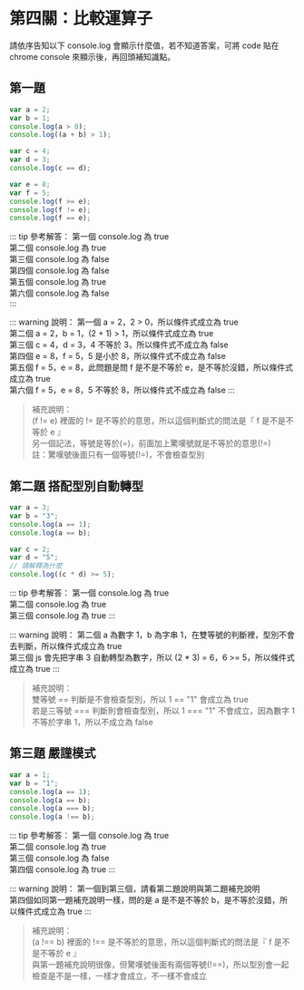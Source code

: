 # 第四關：比較運算子

請依序告知以下 console.log 會顯示什麼值，若不知道答案，可將 code 貼在 chrome console 來顯示後，再回頭補知識點。

## 第一題
``` js
var a = 2;
var b = 1;
console.log(a > 0); 
console.log((a + b) > 1);

var c = 4;
var d = 3;
console.log(c == d);

var e = 8;
var f = 5;
console.log(f >= e);
console.log(f != e);
console.log(f == e);
```

::: tip 參考解答：
第一個 console.log 為 true<br />
第二個 console.log 為 true<br />
第三個 console.log 為 false<br />
第四個 console.log 為 false<br />
第五個 console.log 為 true<br />
第六個 console.log 為 false<br />
:::

::: warning 說明：
第一個 a = 2，2 > 0，所以條件式成立為 true<br />
第二個 a = 2，b = 1，(2 + 1) > 1，所以條件式成立為 true<br />
第三個 c = 4，d = 3，4 不等於 3，所以條件式不成立為 false<br />
第四個 e = 8，f = 5，5 是小於 8，所以條件式不成立為 false<br />
第五個 f = 5，e = 8，此問題是問 f 是不是不等於 e，是不等於沒錯，所以條件式成立為 true<br />
第六個 f = 5，e = 8，5 不等於 8，所以條件式不成立為 false
:::

> 補充說明：<br />
> (f != e) 裡面的 != 是不等於的意思，所以這個判斷式的問法是『 f 是不是不等於 e 』<br />
> 另一個記法，等號是等於(=)，前面加上驚嘆號就是不等於的意思(!=)<br />
> 註：驚嘆號後面只有一個等號(!=)，不會檢查型別

## 第二題 搭配型別自動轉型

``` js
var a = 3; 
var b = "3";
console.log(a == 1);
console.log(a == b);

var c = 2;
var d = "5";
// 請解釋為什麼
console.log((c * d) >= 5);
```

::: tip 參考解答：
第一個 console.log 為 true<br />
第二個 console.log 為 true<br />
第三個 console.log 為 true
:::

::: warning 說明：
第二個 a 為數字 1，b 為字串 1，在雙等號的判斷裡，型別不會去判斷，所以條件式成立為 true<br />
第三個 js 會先把字串 3 自動轉型為數字，所以 (2 * 3) = 6，6 >= 5，所以條件式成立為 true
:::

> 補充說明：<br />
> 雙等號 == 判斷是不會檢查型別，所以 1 == "1" 會成立為 true<br />
> 若是三等號 === 判斷則會檢查型別，所以 1 === "1" 不會成立，因為數字 1 不等於字串 1，所以不成立為 false

## 第三題 嚴謹模式

``` js
var a = 1;
var b = "1";
console.log(a == 1);
console.log(a == b);
console.log(a === b);
console.log(a !== b);
```

::: tip 參考解答：
第一個 console.log 為 true<br />
第二個 console.log 為 true<br />
第三個 console.log 為 false<br />
第四個 console.log 為 true
:::

::: warning 說明：
第一個到第三個，請看第二題說明與第二題補充說明<br />
第四個如同第一題補充說明一樣，問的是 a 是不是不等於 b，是不等於沒錯，所以條件式成立為 true
:::

> 補充說明：<br />
> (a !== b) 裡面的 !== 是不等於的意思，所以這個判斷式的問法是『 f 是不是不等於 e 』<br />
> 與第一題補充說明很像，但驚嘆號後面有兩個等號(!==)，所以型別會一起檢查是不是一樣，一樣才會成立，不一樣不會成立
